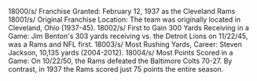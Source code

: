18000/s/ Franchise Granted: February 12, 1937 as the Cleveland Rams
18001/s/ Original Franchise Location: The team was originally located in Cleveland, Ohio (1937-45).
18002/s/ First to Gain 300 Yards Receiving in a Game: Jim Benton's 303 yards receiving vs. the Detroit Lions on 11/22/45, was a Rams and NFL first.
18003/s/ Most Rushing Yards, Career: Steven Jackson, 10,135 yards (2004-2012).
18004/s/ Most Points Scored in a Game: On 10/22/50, the Rams defeated the Baltimore Colts 70-27. By contrast, in 1937 the Rams scored just 75 points the entire season.